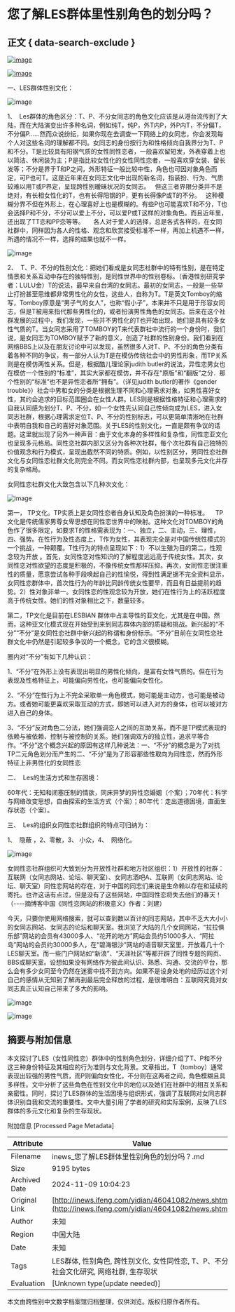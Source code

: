 # 您了解LES群体里性别角色的划分吗？

## 正文 { data-search-exclude }


[![image](http://y1.ifengimg.com/yjp/20150902/news.png)](http://i.ifeng.com/)

[![image](http://p0.ifengimg.com/29b92e35b2b20708/2017/16/logo041906.png)](http://inews.ifeng.com/)

一、LES群体性别文化：

![image](http://y0.ifengimg.com/ifengimcp/pic/20151029/f90ce253ec0a5b3a34d4_size1864_w2000_h3000.jpg)

1、  Les群体的角色区分：T、P、不分女同志的角色文化应该是从港台流传到了大陆，而在大陆演变出许多种名词，例如纯T，纯P，外T内P，外P内T，不分偏T，不分偏P……然而众说纷纭，如果你现在去调查一下网络上的女同志，你会发现每个人对这些名词的理解都不同。女同志的身份按行为和性格倾向自我界分为T、P和不分。T是比较具有阳钢气质的女性同性恋者，一般喜欢留短发，外表穿着上也以简洁、休闲装为主；P是指比较女性化的女性同性恋者，一般喜欢穿女装、留长发等；不分是界于T和P之间，外形特征一般比较中性，角色也可因对象角色而定，可P也可T。这是近年来在女同志文化中出现的新名词，指装扮、行为、气质较难以用T或P界定，呈现跨性别暧昧状况的女同志。   但这三者界限分类并不是绝对，有长相女性化的T，也有长得阳钢的P，更有长得像P或T的不分。   这种模糊分界不但在外形上，在心理喜好上也是模糊的。有些P也可能喜欢T和不分，T也会选择P和不分，不分可以爱上不分，可以爱P或T这样的对象角色。而且近年里，还出现了TT恋和PP恋等等。　　各人对于爱人的选择，总是各式各样的，在女同社群中，同样因为各人的性格、观念和欣赏接受标准不一样，再加上机遇不一样，所遇的情况不一样，选择的结果也就不一样。

![image](http://y1.ifengimg.com/ifengimcp/pic/20151029/56aa2e6ae42d2616df48_size509_w2000_h3236.jpg)

2、  T、P、不分的性别文化：把她们看成是女同志社群中的特有性别，是在特定情景和关系互动中存在的独特性别，是同性世界中的性别卷标。（香港性别研究学者：LULU金）T的说法，最早来自台湾的女同志。最初的女同志，一般是一些举止打扮甚至思维都非常男性化的女性，这些人，自称为T。T是英文Tomboy的缩写，Tomboy原意是“男子气的女人”，也称“假小子”，本来并不只是用于形容女同志，但是T被用来指代那些男性化的，或者扮演男性角色的女同志。后来在这个社群发展的过程中，我们发现，一些并不男性化的T也开始出现，她们是具有较多女性气质的T。当女同志采用了TOMBOY的T来代表群社中流行的一个身份时，我们说，是女同志为TOMBOY赋予了新的意义，创造了社群的性别身份。我们看到在网络BBS上以及在朋友讨论中可以发现，虽然很多人对T、P、不分的角色分类有着各种不同的争议，有一部分人认为T是在模仿传统社会中的男性形象，而TP关系则是在模仿两性关系。但是，根据酷儿理论家judith butler的说法，异性恋男女也在模仿一个性别的“标准”，其实大家都在模仿，并不存在“原版”和“翻版”之分．那个性别的“标准”也不是异性恋者所“拥有”。（详见judith butler的著作《gender trouble》）社会中男和女的分类是根据生理不同和心理需求对象，如男性喜好女性，其约会追求的目标范围圈会在女性人群。LES则是根据性格特征和心理需求的自我认同感为划分T、P、不分，如一个女性先认同自己性倾向成为LES，进入女同志社群，根据心理需求定位T、P、不分的性别标志，可以更简单清淅地在社群中表明自我和自己的喜好对象范围。关于LES的性别文化，一直是颇有争议的话题。这里就出现了另外一种声音：由于文化本身的多样性和复杂性，同性恋亚文化也呈现多元格局。同性恋社群内部又区分为各种次社群，每个次社群有自己独特的价值观念和行为模式，呈现出截然不同的特质。例如，以性别区分，男同性恋社群文化与女同性恋社群文化则完全不同。而女同性恋社群内部，也呈现多元文化并存的复杂格局。

女同性恋社群文化大致包含以下几种次文化：

![image](http://y1.ifengimg.com/ifengimcp/pic/20151029/c8ae45f5a2049df00ed4_size1261_w2000_h1238.jpg)

第一， TP文化。TP实质上是女同性恋者自身认知及角色扮演的一种标准。    TP文化是传统儒家男尊女卑思想在同性恋世界中的映射。这种文化对TOMBOY的角色作了很多限定，如要求T的性格需表现为：一、独立，二、主动，三、理性，四、强势。在性行为及性态度上，T作为女性，其表现完全是对中国传统性模式的一个挑战，一种颠覆。T性行为的特点呈现如下：1）不以生殖为目的第二，性观念较为开放 。首先，女同性恋对性知识的了解程度远远高于传统女性。其次，女同性恋对性欲望的态度是积极的，不像传统女性那样压抑。再次，女同性恋很注重性的质量，愿意尝试各种手段唤起自己的性愉悦，得到性满足据不完全资料显示，女同性恋群体中，首次性行为的年龄比同龄传统女性要早，而且有日益提前的趋势。2）性对象非单一。女同性恋的性观念较为开放，她们在性行为上的活跃程度高于传统女性。她们的性对象相比之下，数量较多。

第二，TP文化是目前在LESBIAN 群体中占主导性的亚文化，尤其是在中国。然而，这种亚文化模式现在开始受到来到同志群体内部的质疑和挑战。新兴起的“不分”“不分”是女同性恋社群中新兴起的称谓和身份标示。“不分”目前在女同性恋社群文化中仍然是引起较多争议的一个概念，它的含义很模糊。

圈内对“不分”有如下几种认识：

1、“不分”在外形上没有表现出明显的男性化倾向，是富有女性气质的。但在行为表现及性格特征上，可能偏向男性化，也可能偏向女性化。

2、“不分”在性行为上不完全采取单一角色模式，她可能是主动方，也可能是被动方。或者她可能更喜欢采取互动的方式，即她可以进入对方的身体，也可以被对方进入自己的身体。

3、“不分”反对角色二分法，她们强调恋人之间的互助关系，而不是TP模式表现的依赖与被依赖、控制与被控制的关系。她们强调双方的独立性，追求平等合作。“不分”这个概念兴起的原因有这样几种说法：一、“不分”的概念是为了对抗TP二元角色划分而产生的二、“不分”是为了形容那些性取向为同性恋，然而外形特征上非男性化的女同性恋

二、  Les的生活方式和生存困境：

60年代：无知和闭塞压制的情欲，同床异梦的异性恋婚姻（个案）；70年代：科学与网络改变思想，自由探索的生活方式（个案）；80年代：走出道德困境，直面生存状态（个案）。

三、  Les的组织女同性恋社群组织的特点可归纳为：

1、  隐蔽 ，2、零散，3、 小众，4、  网络化。

![image](http://y1.ifengimg.com/ifengimcp/pic/20151029/2f77899f6a93ab8209d4_size2170_w2000_h1271.jpg)

女同性恋社群组织可大致划分为开放性社群和地方社区组织：1）开放性的社群：互联网（女同志网站、论坛、聊天室）、女同志酒吧A、互联网（女同志网站、论坛、聊天室）同性恋网站的存在，对于中国的同志们来说是生命赖以存在和延续的寄托。也许这话有点过，但是没有了这些网站，中国同性恋将失去他们的春天！（----摘博客中国《同性恋网站的积极意义》作者：刘建）

今天，只要你使用网络搜索，就可以查到数以百计的同志网站，其中不乏大大小小的女同志网站、女同志的论坛和聊天室。我浏览了大陆的几个女同网站，“拉拉俱乐部”网站的会员有43000多人、“花开的地方”网站会员约51000多人、“阿拉岛”网站的会员约30000多人，在“碧海银沙”网站的语音聊天室里，开放着几十个LES聊天室。而一些门户网站如“新浪”、“天涯社区”等都开辟了同性专题的网页、BBS或聊天室。设想如果没有网络作为彼此间认识、熟悉、沟通、交流的平台，那么会有多少女同至今仍然在迷雾中找不到方向。如果不是设身处地的经历过这个对自己的感情从无知到了解再到最后完全释放的过程，是很难明白：互联网究竟对女同志真正认知自己带来了多大的影响。

![image](http://y1.ifengimg.com/ifengimcp/pic/20151029/f01c9b968d073033eaa9_size1826_w3102_h4985.jpg)

![image](http://y1.ifengimg.com/ifengimcp/pic/20151029/a1a6a3fb22d42d02f5ca_size676_w2185_h3277.jpg)

## 摘要与附加信息

<!-- tcd_abstract -->
本文探讨了LES（女性同性恋）群体中的性别角色划分，详细介绍了T、P和不分这三种身份特征及其相应的行为准则与文化背景。文章指出，T（tomboy）通常表现出较强的男性气质，而P则偏向女性化，不分则在这两者之间，角色模糊且具多样性。文中分析了这些角色在性别文化中的地位以及她们在社群中的相互关系和亲密性。同时，探讨了LES群体的生活困境与组织形式，强调了互联网对女同志群体识别自我和交流的重要性。文中大量引用了学者的研究和实际案例，反映了LES群体的多元文化和复杂的生存现状。
<!-- tcd_abstract_end -->

附加信息 [Processed Page Metadata]

| Attribute       | Value                                  |
|-----------------|----------------------------------------|
| Filename        | inews_您了解LES群体里性别角色的划分吗？.md                             |
| Size            | 9195 bytes                           |
| Archived Date   | 2024-11-09 10:04:23                             |
| Original Link   | [http://inews.ifeng.com/yidian/46041082/news.shtml](http://inews.ifeng.com/yidian/46041082/news.shtml)                       |
| Author          | 未知                               |
| Region          | 中国大陆                               |
| Date            | 未知                                 |
| Tags            | LES群体, 性别角色, 跨性别文化, 女性同性恋, T、P、不分, 社会文化研究, 网络社群, 生存现状                                 |
| Evaluation            | [Unknown type(update needed)]                                 |
<!-- tcd_table_end -->

本文由跨性别中文数字档案馆归档整理，仅供浏览。版权归原作者所有。
